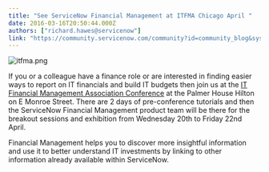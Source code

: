 ```yaml
---
title: "See ServiceNow Financial Management at ITFMA Chicago April "
date: 2016-03-16T20:50:44.000Z
authors: ["richard.hawes@servicenow"]
link: "https://community.servicenow.com/community?id=community_blog&sys_id=926c6ea1dbd0dbc01dcaf3231f96195a"
---
```

<p><img  alt="itfma.png" class="image-1 jive-image" src="aebe9c8adbdc9704ed6af3231f9619b1.iix" style="height: auto;"/></p><p>If you or a colleague have a finance role or are interested in finding easier ways to report on IT financials and build IT budgets then join us at the <a title="w.itfma.com/events/event_details.asp?legacy=1&id=754234" href="http://www.itfma.com/events/event_details.asp?legacy=1&amp;id=754234">IT Financial Management Association Conference</a> at the Palmer House Hilton on E Monroe Street. There are 2 days of pre-conference tutorials and then the ServiceNow Financial Management product team will be there for the breakout sessions and exhibition from Wednesday 20th to Friday 22nd April. </p><p>Financial Management helps you to discover more insightful information and use it to better understand IT investments by linking to other information already available within ServiceNow.</p>